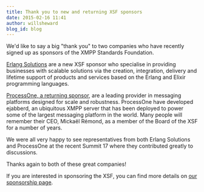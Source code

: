 ```yaml
---
title: Thank you to new and returning XSF sponsors
date: 2015-02-16 11:41
author: willsheward
blog_id: blog
---
```


We'd like to say a big "thank you" to two companies who have recently signed up as sponsors of the XMPP Standards Foundation.

[Erlang Solutions](https://xmpp.org/sponsor/our-sponsors/erlang-solutions/) are a new XSF sponsor who specialise in providing businesses with scalable solutions via the creation, integration, delivery and lifetime support of products and services based on the Erlang and Elixir programming languages.

[ProcessOne, a returning sponsor](https://xmpp.org/sponsor/our-sponsors/processone/), are a leading provider in messaging platforms designed for scale and robustness. ProcessOne have developed ejabberd, an ubiquitous XMPP server that has been deployed to power some of the largest messaging platform in the world. Many people will remember their CEO, Mickaël Rémond, as a member of the Board of the XSF for a number of years.

We were all very happy to see representatives from both Erlang Solutions and ProcessOne at the recent Summit 17 where they contributed greatly to discussions.

Thanks again to both of these great companies!

If you are interested in sponsoring the XSF, you can find more details on [our sponsorship page](https://xmpp.org/sponsor/sponsor-the-xsf/).
